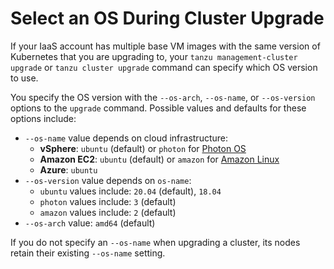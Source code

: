 # Select an OS During Cluster Upgrade

If your IaaS account has multiple base VM images with the same version of Kubernetes that you are upgrading to, your `tanzu management-cluster upgrade` or `tanzu cluster upgrade` command can specify which OS version to use.

You specify the OS version with the `--os-arch`, `--os-name`, or `--os-version` options to the `upgrade` command.
Possible values and defaults for these options include:

* `--os-name` value depends on cloud infrastructure:
  - **vSphere**: `ubuntu` (default) or `photon` for [Photon OS](https://vmware.github.io/photon/assets/files/html/3.0/)
  - **Amazon EC2**: `ubuntu` (default) or `amazon` for [Amazon Linux](https://aws.amazon.com/amazon-linux-2/)
  - **Azure**: `ubuntu`
* `--os-version` value depends on `os-name`:
  - `ubuntu` values include: `20.04` (default), `18.04`
  - `photon` values include: `3` (default)
  - `amazon` values include: `2` (default)
* `--os-arch` value: `amd64` (default)

If you do not specify an `--os-name` when upgrading a cluster, its nodes retain their existing `--os-name` setting.
